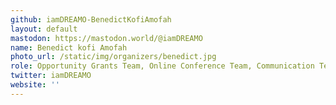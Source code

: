 ```yaml
---
github: iamDREAMO-BenedictKofiAmofah
layout: default
mastodon: https://mastodon.world/@iamDREAMO
name: Benedict kofi Amofah
photo_url: /static/img/organizers/benedict.jpg
role: Opportunity Grants Team, Online Conference Team, Communication Team
twitter: iamDREAMO
website: ''
---
```

